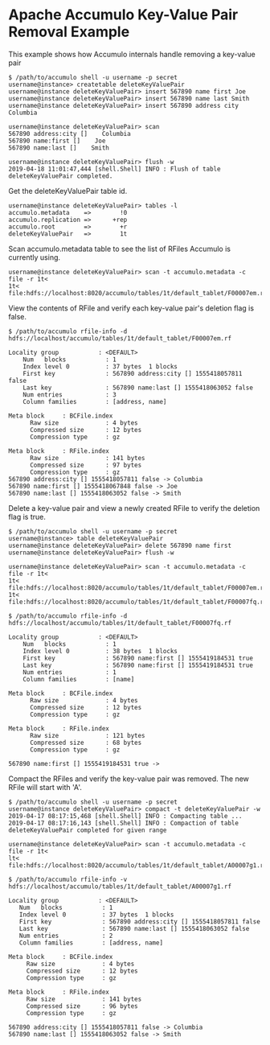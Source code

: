 <!--
Licensed to the Apache Software Foundation (ASF) under one or more
contributor license agreements.  See the NOTICE file distributed with
this work for additional information regarding copyright ownership.
The ASF licenses this file to You under the Apache License, Version 2.0
(the "License"); you may not use this file except in compliance with
the License.  You may obtain a copy of the License at

    http://www.apache.org/licenses/LICENSE-2.0

Unless required by applicable law or agreed to in writing, software
distributed under the License is distributed on an "AS IS" BASIS,
WITHOUT WARRANTIES OR CONDITIONS OF ANY KIND, either express or implied.
See the License for the specific language governing permissions and
limitations under the License.
-->
# Apache Accumulo Key-Value Pair Removal Example

This example shows how Accumulo internals handle removing a key-value pair

```
$ /path/to/accumulo shell -u username -p secret
username@instance> createtable deleteKeyValuePair
username@instance deleteKeyValuePair> insert 567890 name first Joe
username@instance deleteKeyValuePair> insert 567890 name last Smith
username@instance deleteKeyValuePair> insert 567890 address city Columbia
```

```
username@instance deleteKeyValuePair> scan
567890 address:city []    Columbia
567890 name:first []    Joe
567890 name:last []    Smith
```

```
username@instance deleteKeyValuePair> flush -w
2019-04-18 11:01:47,444 [shell.Shell] INFO : Flush of table deleteKeyValuePair completed.
```

Get the deleteKeyValuePair table id.

```
username@instance deleteKeyValuePair> tables -l
accumulo.metadata    =>        !0
accumulo.replication =>      +rep
accumulo.root        =>        +r
deleteKeyValuePair   =>        1t
```

Scan accumulo.metadata table to see the list of RFiles Accumulo is currently using.

```
username@instance deleteKeyValuePair> scan -t accumulo.metadata -c file -r 1t<
1t< file:hdfs://localhost:8020/accumulo/tables/1t/default_tablet/F00007em.rf
```

View the contents of RFile and verify each key-value pair's deletion flag is false.

```
$ /path/to/accumulo rfile-info -d hdfs://localhost/accumulo/tables/1t/default_tablet/F00007em.rf

Locality group           : <DEFAULT>
    Num   blocks           : 1
    Index level 0          : 37 bytes  1 blocks
    First key              : 567890 address:city [] 1555418057811 false
    Last key               : 567890 name:last [] 1555418063052 false
    Num entries            : 3
    Column families        : [address, name]

Meta block     : BCFile.index
      Raw size             : 4 bytes
      Compressed size      : 12 bytes
      Compression type     : gz

Meta block     : RFile.index
      Raw size             : 141 bytes
      Compressed size      : 97 bytes
      Compression type     : gz
567890 address:city [] 1555418057811 false -> Columbia
567890 name:first [] 1555418067848 false -> Joe
567890 name:last [] 1555418063052 false -> Smith
```
Delete a key-value pair and view a newly created RFile to verify the deletion flag is true.

```
$ /path/to/accumulo shell -u username -p secret
username@instance> table deleteKeyValuePair
username@instance deleteKeyValuePair> delete 567890 name first
username@instance deleteKeyValuePair> flush -w
```

```
username@instance deleteKeyValuePair> scan -t accumulo.metadata -c file -r 1t<
1t< file:hdfs://localhost:8020/accumulo/tables/1t/default_tablet/F00007em.rf
1t< file:hdfs://localhost:8020/accumulo/tables/1t/default_tablet/F00007fq.rf
```

```
$ /path/to/accumulo rfile-info -d hdfs://localhost/accumulo/tables/1t/default_tablet/F00007fq.rf

Locality group           : <DEFAULT>
    Num   blocks           : 1
    Index level 0          : 38 bytes  1 blocks
    First key              : 567890 name:first [] 1555419184531 true
    Last key               : 567890 name:first [] 1555419184531 true
    Num entries            : 1
    Column families        : [name]

Meta block     : BCFile.index
      Raw size             : 4 bytes
      Compressed size      : 12 bytes
      Compression type     : gz

Meta block     : RFile.index
      Raw size             : 121 bytes
      Compressed size      : 68 bytes
      Compression type     : gz

567890 name:first [] 1555419184531 true ->
```

Compact the RFiles and verify the key-value pair was removed.  The new RFile will start with 'A'.

```
$ /path/to/accumulo shell -u username -p secret
username@instance deleteKeyValuePair> compact -t deleteKeyValuePair -w
2019-04-17 08:17:15,468 [shell.Shell] INFO : Compacting table ...
2019-04-17 08:17:16,143 [shell.Shell] INFO : Compaction of table deleteKeyValuePair completed for given range
```

```
username@instance deleteKeyValuePair> scan -t accumulo.metadata -c file -r 1t<
lt< file:hdfs://localhost:8020/accumulo/tables/1t/default_tablet/A00007g1.rf
```

 ```
$ /path/to/accumulo rfile-info -v hdfs://localhost/accumulo/tables/1t/default_tablet/A00007g1.rf

Locality group           : <DEFAULT>
    Num   blocks           : 1
    Index level 0          : 37 bytes  1 blocks
    First key              : 567890 address:city [] 1555418057811 false
    Last key               : 567890 name:last [] 1555418063052 false
    Num entries            : 2
    Column families        : [address, name]

Meta block     : BCFile.index
      Raw size             : 4 bytes
      Compressed size      : 12 bytes
      Compression type     : gz

Meta block     : RFile.index
      Raw size             : 141 bytes
      Compressed size      : 96 bytes
      Compression type     : gz

567890 address:city [] 1555418057811 false -> Columbia
567890 name:last [] 1555418063052 false -> Smith
```
